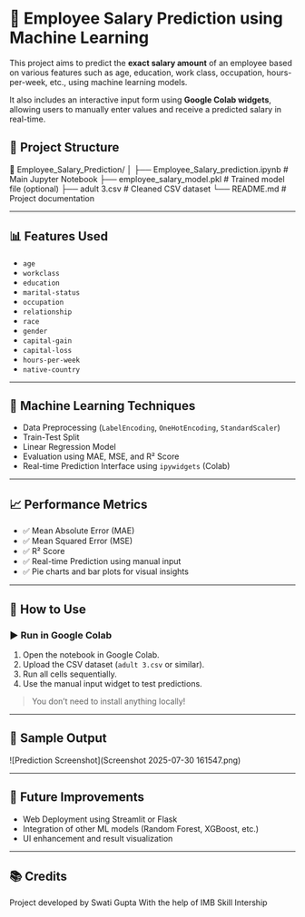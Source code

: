 # 💼 Employee Salary Prediction using Machine Learning

This project aims to predict the **exact salary amount** of an employee based on various features such as age, education, work class, occupation, hours-per-week, etc., using machine learning models.

It also includes an interactive input form using **Google Colab widgets**, allowing users to manually enter values and receive a predicted salary in real-time.

## 📁 Project Structure

📂 Employee_Salary_Prediction/
│
├── Employee_Salary_prediction.ipynb # Main Jupyter Notebook
├── employee_salary_model.pkl # Trained model file (optional)
├── adult 3.csv # Cleaned CSV dataset
└── README.md # Project documentation

---

## 📊 Features Used

- `age`
- `workclass`
- `education`
- `marital-status`
- `occupation`
- `relationship`
- `race`
- `gender`
- `capital-gain`
- `capital-loss`
- `hours-per-week`
- `native-country`

---

## 🔧 Machine Learning Techniques

- Data Preprocessing (`LabelEncoding`, `OneHotEncoding`, `StandardScaler`)
- Train-Test Split
- Linear Regression Model
- Evaluation using MAE, MSE, and R² Score
- Real-time Prediction Interface using `ipywidgets` (Colab)

---

## 📈 Performance Metrics

- ✅ Mean Absolute Error (MAE)
- ✅ Mean Squared Error (MSE)
- ✅ R² Score
- ✅ Real-time Prediction using manual input
- ✅ Pie charts and bar plots for visual insights

---

## 🧪 How to Use

### ▶️ Run in Google Colab
1. Open the notebook in Google Colab.
2. Upload the CSV dataset (`adult 3.csv` or similar).
3. Run all cells sequentially.
4. Use the manual input widget to test predictions.

> You don’t need to install anything locally!

---

## 📸 Sample Output
![Prediction Screenshot](Screenshot 2025-07-30 161547.png)

---

## 🚀 Future Improvements
- Web Deployment using Streamlit or Flask
- Integration of other ML models (Random Forest, XGBoost, etc.)
- UI enhancement and result visualization

---

## 📚 Credits
Project developed by Swati Gupta 
With the help of IMB Skill Intership

